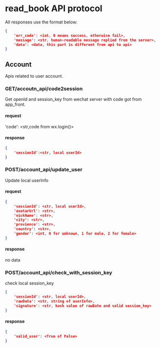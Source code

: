 # read_book API protocol

All responses use the format below:

```json
{
	'err_code': <int, 0 means success, otherwise fail>,
	'message': <str, human-readable message replied from the server>,
	'data': <data, this part is different from api to api>
}
```

## Account

Apis related to user account.

### GET/accoutn_api/code2session
Get openId and session_key from wechat server with code got from app_front.

#### request
'code': <str,code from wx.login()>

#### response

```json
{
    'sessionId':<str, local userId>
}
```
### POST/account_api/update_user
Update local userInfo

#### request
```json
{
    'sessionId': <str, local userId>,
    'avatarUrl': <str>,
    'nickName': <str>,
    'city': <str>,
    'provience': <str>,
    'country': <str>,
    'gender': <int, 0 for unknown, 1 for male, 2 for female>
}
```
#### response
no data

### POST/account_api/check_with_session_key
check local session_key
```json
{
    'sessionId': <str, local userId>,
    'rawData': <str, string of userInfo>,
    'signature': <str, hash value of rawDate and valid session_key>
}
```

#### response
```json
{
    'valid_user': <True of False>
}
```





